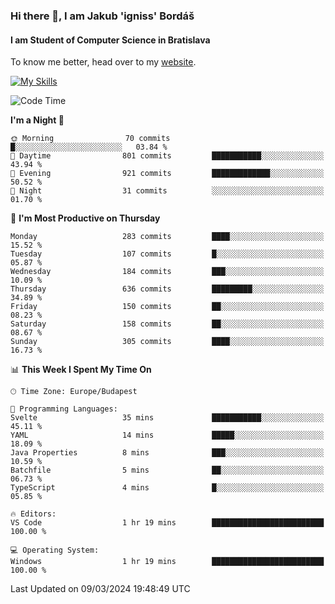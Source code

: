 ### Hi there 👋, I am Jakub 'igniss' Bordáš

#### I am Student of Computer Science in Bratislava
To know me better, head over to my [website](https://bordas.sk).

[![My Skills](https://skillicons.dev/icons?i=js,html,css,figma,svelte,java,kotlin,python,postgresql,typescript,nest,nodejs)](https://bordas.sk)


<!--START_SECTION:waka-->
![Code Time](http://img.shields.io/badge/Code%20Time-1%2C417%20hrs%2038%20mins-blue)

**I'm a Night 🦉** 

```text
🌞 Morning                70 commits          █░░░░░░░░░░░░░░░░░░░░░░░░   03.84 % 
🌆 Daytime                801 commits         ███████████░░░░░░░░░░░░░░   43.94 % 
🌃 Evening                921 commits         █████████████░░░░░░░░░░░░   50.52 % 
🌙 Night                  31 commits          ░░░░░░░░░░░░░░░░░░░░░░░░░   01.70 % 
```
📅 **I'm Most Productive on Thursday** 

```text
Monday                   283 commits         ████░░░░░░░░░░░░░░░░░░░░░   15.52 % 
Tuesday                  107 commits         █░░░░░░░░░░░░░░░░░░░░░░░░   05.87 % 
Wednesday                184 commits         ███░░░░░░░░░░░░░░░░░░░░░░   10.09 % 
Thursday                 636 commits         █████████░░░░░░░░░░░░░░░░   34.89 % 
Friday                   150 commits         ██░░░░░░░░░░░░░░░░░░░░░░░   08.23 % 
Saturday                 158 commits         ██░░░░░░░░░░░░░░░░░░░░░░░   08.67 % 
Sunday                   305 commits         ████░░░░░░░░░░░░░░░░░░░░░   16.73 % 
```


📊 **This Week I Spent My Time On** 

```text
🕑︎ Time Zone: Europe/Budapest

💬 Programming Languages: 
Svelte                   35 mins             ███████████░░░░░░░░░░░░░░   45.11 % 
YAML                     14 mins             █████░░░░░░░░░░░░░░░░░░░░   18.09 % 
Java Properties          8 mins              ███░░░░░░░░░░░░░░░░░░░░░░   10.59 % 
Batchfile                5 mins              ██░░░░░░░░░░░░░░░░░░░░░░░   06.73 % 
TypeScript               4 mins              █░░░░░░░░░░░░░░░░░░░░░░░░   05.85 % 

🔥 Editors: 
VS Code                  1 hr 19 mins        █████████████████████████   100.00 % 

💻 Operating System: 
Windows                  1 hr 19 mins        █████████████████████████   100.00 % 
```


 Last Updated on 09/03/2024 19:48:49 UTC
<!--END_SECTION:waka-->
